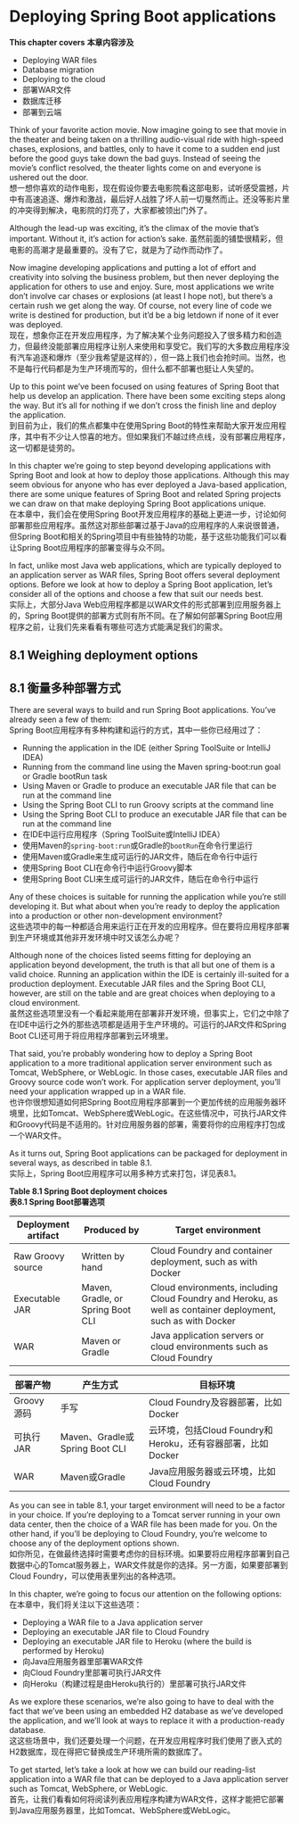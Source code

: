 # Deploying Spring Boot applications

__This chapter covers__
__本章内容涉及__

* Deploying WAR files
* Database migration
* Deploying to the cloud
* 部署WAR文件
* 数据库迁移
* 部署到云端

Think of your favorite action movie. Now imagine going to see that movie in the theater and being taken on a thrilling audio-visual ride with high-speed chases, explosions, and battles, only to have it come to a sudden end just before the good guys take down the bad guys. Instead of seeing the movie’s conflict resolved, the theater lights come on and everyone is ushered out the door.  
想一想你喜欢的动作电影，现在假设你要去电影院看这部电影，试听感受震撼，片中有高速追逐、爆炸和激战，最后好人战胜了坏人前一切戛然而止。还没等影片里的冲突得到解决，电影院的灯亮了，大家都被领出门外了。

Although the lead-up was exciting, it’s the climax of the movie that’s important. Without it, it’s action for action’s sake.
虽然前面的铺垫很精彩，但电影的高潮才是最重要的。没有了它，就是为了动作而动作了。

Now imagine developing applications and putting a lot of effort and creativity into solving the business problem, but then never deploying the application for others to use and enjoy. Sure, most applications we write don’t involve car chases or explosions (at least I hope not), but there’s a certain rush we get along the way. Of course, not every line of code we write is destined for production, but it’d be a big letdown if none of it ever was deployed.  
现在，想象你正在开发应用程序，为了解决某个业务问题投入了很多精力和创造力，但最终没能部署应用程序让别人来使用和享受它。我们写的大多数应用程序没有汽车追逐和爆炸（至少我希望是这样的），但一路上我们也会抢时间。当然，也不是每行代码都是为生产环境而写的，但什么都不部署也挺让人失望的。

Up to this point we’ve been focused on using features of Spring Boot that help us develop an application. There have been some exciting steps along the way. But it’s all for nothing if we don’t cross the finish line and deploy the application.  
到目前为止，我们的焦点都集中在使用Spring Boot的特性来帮助大家开发应用程序，其中有不少让人惊喜的地方。但如果我们不越过终点线，没有部署应用程序，这一切都是徒劳的。

In this chapter we’re going to step beyond developing applications with Spring Boot and look at how to deploy those applications. Although this may seem obvious for anyone who has ever deployed a Java-based application, there are some unique features of Spring Boot and related Spring projects we can draw on that make deploying Spring Boot applications unique.  
在本章中，我们会在使用Spring Boot开发应用程序的基础上更进一步，讨论如何部署那些应用程序。虽然这对那些部署过基于Java的应用程序的人来说很普通，但Spring Boot和相关的Spring项目中有些独特的功能，基于这些功能我们可以看让Spring Boot应用程序的部署变得与众不同。

In fact, unlike most Java web applications, which are typically deployed to an application server as WAR files, Spring Boot offers several deployment options. Before we look at how to deploy a Spring Boot application, let’s consider all of the options and choose a few that suit our needs best.  
实际上，大部分Java Web应用程序都是以WAR文件的形式部署到应用服务器上的，Spring Boot提供的部署方式则有所不同。在了解如何部署Spring Boot应用程序之前，让我们先来看看有哪些可选方式能满足我们的需求。

## 8.1 Weighing deployment options
## 8.1 衡量多种部署方式

There are several ways to build and run Spring Boot applications. You’ve already seen a few of them:  
Spring Boot应用程序有多种构建和运行的方式，其中一些你已经用过了：

* Running the application in the IDE (either Spring ToolSuite or IntelliJ IDEA)
* Running from the command line using the Maven spring-boot:run goal or Gradle bootRun task
* Using Maven or Gradle to produce an executable JAR file that can be run at the command line
* Using the Spring Boot CLI to run Groovy scripts at the command line
* Using the Spring Boot CLI to produce an executable JAR file that can be run at the command line
* 在IDE中运行应用程序（Spring ToolSuite或IntelliJ IDEA）
* 使用Maven的`spring-boot:run`或Gradle的`bootRun`在命令行里运行
* 使用Maven或Gradle来生成可运行的JAR文件，随后在命令行中运行
* 使用Spring Boot CLI在命令行中运行Groovy脚本
* 使用Spring Boot CLI来生成可运行的JAR文件，随后在命令行中运行

Any of these choices is suitable for running the application while you’re still developing it. But what about when you’re ready to deploy the application into a production or other non-development environment?  
这些选项中的每一种都适合用来运行正在开发的应用程序。但在要将应用程序部署到生产环境或其他非开发环境中时又该怎么办呢？

Although none of the choices listed seems fitting for deploying an application beyond development, the truth is that all but one of them is a valid choice. Running an application within the IDE is certainly ill-suited for a production deployment. Executable JAR files and the Spring Boot CLI, however, are still on the table and are great choices when deploying to a cloud environment.  
虽然这些选项里没有一个看起来能用在部署非开发环境，但事实上，它们之中除了在IDE中运行之外的那些选项都是适用于生产环境的。可运行的JAR文件和Spring Boot CLI还可用于将应用程序部署到云环境里。

That said, you’re probably wondering how to deploy a Spring Boot application to a more traditional application server environment such as Tomcat, WebSphere, or WebLogic. In those cases, executable JAR files and Groovy source code won’t work. For application server deployment, you’ll need your application wrapped up in a WAR file.  
也许你很想知道如何把Spring Boot应用程序部署到一个更加传统的应用服务器环境里，比如Tomcat、WebSphere或WebLogic。在这些情况中，可执行JAR文件和Groovy代码是不适用的。针对应用服务器的部署，需要将你的应用程序打包成一个WAR文件。

As it turns out, Spring Boot applications can be packaged for deployment in several ways, as described in table 8.1.  
实际上，Spring Boot应用程序可以用多种方式来打包，详见表8.1。

__Table 8.1 Spring Boot deployment choices__  
__表8.1 Spring Boot部署选项__

| Deployment artifact | Produced by                       | Target environment                                                                                           |
|---------------------|-----------------------------------|--------------------------------------------------------------------------------------------------------------|
| Raw Groovy source   | Written by hand                   | Cloud Foundry and container deployment, such as with Docker                                                  |
| Executable JAR      | Maven, Gradle, or Spring Boot CLI | Cloud environments, including Cloud Foundry and Heroku, as well as container deployment, such as with Docker |
| WAR                 | Maven or Gradle                   | Java application servers or cloud environments such as Cloud Foundry                                         |

| 部署产物 | 产生方式 | 目标环境 |
|---------|---------|----------|
| Groovy源码 | 手写 | Cloud Foundry及容器部署，比如Docker |
| 可执行JAR | Maven、Gradle或Spring Boot CLI | 云环境，包括Cloud Foundry和Heroku，还有容器部署，比如Docker |
| WAR | Maven或Gradle | Java应用服务器或云环境，比如Cloud Foundry |

As you can see in table 8.1, your target environment will need to be a factor in your choice. If you’re deploying to a Tomcat server running in your own data center, then the choice of a WAR file has been made for you. On the other hand, if you’ll be deploying to Cloud Foundry, you’re welcome to choose any of the deployment options shown.  
如你所见，在做最终选择时需要考虑你的目标环境。如果要将应用程序部署到自己数据中心的Tomcat服务器上，WAR文件就是你的选择。另一方面，如果要部署到Cloud Foundry，可以使用表里列出的各种选项。

In this chapter, we’re going to focus our attention on the following options:  
在本章中，我们将关注以下这些选项：

* Deploying a WAR file to a Java application server
* Deploying an executable JAR file to Cloud Foundry
* Deploying an executable JAR file to Heroku (where the build is performed by Heroku)
* 向Java应用服务器里部署WAR文件
* 向Cloud Foundry里部署可执行JAR文件
* 向Heroku（构建过程是由Heroku执行的）里部署可执行JAR文件

As we explore these scenarios, we’re also going to have to deal with the fact that we’ve been using an embedded H2 database as we’ve developed the application, and we’ll look at ways to replace it with a production-ready database.  
这这些场景中，我们还要处理一个问题，在开发应用程序时我们使用了嵌入式的H2数据库，现在得把它替换成生产环境所需的数据库了。

To get started, let’s take a look at how we can build our reading-list application into a WAR file that can be deployed to a Java application server such as Tomcat, WebSphere, or WebLogic.  
首先，让我们看看如何将阅读列表应用程序构建为WAR文件，这样才能把它部署到Java应用服务器里，比如Tomcat、WebSphere或WebLogic。
